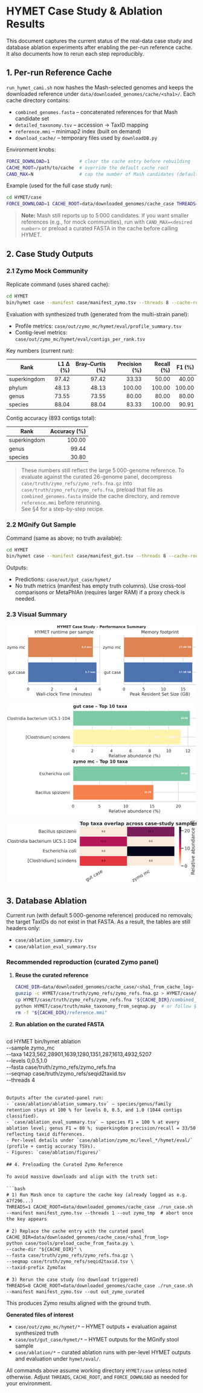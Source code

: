 # HYMET Case Study & Ablation Results

This document captures the current status of the real-data case study and database ablation experiments after enabling the per-run reference cache. It also documents how to rerun each step reproducibly.

## 1. Per-run Reference Cache

`run_hymet_cami.sh` now hashes the Mash-selected genomes and keeps the downloaded reference under `data/downloaded_genomes/cache/<sha1>/`. Each cache directory contains:

- `combined_genomes.fasta` – concatenated references for that Mash candidate set
- `detailed_taxonomy.tsv` – accession → TaxID mapping
- `reference.mmi` – minimap2 index (built on demand)
- `download_cache/` – temporary files used by `downloadDB.py`

Environment knobs:

```bash
FORCE_DOWNLOAD=1           # clear the cache entry before rebuilding
CACHE_ROOT=/path/to/cache  # override the default cache root
CAND_MAX=N                 # cap the number of Mash candidates (default 5000)
```

Example (used for the full case study run):

```bash
cd HYMET/case
FORCE_DOWNLOAD=1 CACHE_ROOT=data/downloaded_genomes/cache_case THREADS=8 ./run_case.sh
```

> **Note:** Mash still reports up to 5 000 candidates. If you want smaller references (e.g., for mock communities), run with `CAND_MAX=<desired number>` or preload a curated FASTA in the cache before calling HYMET.

## 2. Case Study Outputs

### 2.1 Zymo Mock Community

Replicate command (uses shared cache):

```bash
cd HYMET
bin/hymet case --manifest case/manifest_zymo.tsv --threads 8 --cache-root case/data/downloaded_genomes/cache_case
```

Evaluation with synthesized truth (generated from the multi-strain panel):

- Profile metrics: `case/out/zymo_mc/hymet/eval/profile_summary.tsv`
- Contig-level metrics: `case/out/zymo_mc/hymet/eval/contigs_per_rank.tsv`

Key numbers (current run):

| Rank          | L1 Δ (%) | Bray–Curtis (%) | Precision (%) | Recall (%) | F1 (%) |
|---------------|---------:|----------------:|--------------:|-----------:|-------:|
| superkingdom  | 97.42    | 97.42           | 33.33         | 50.00      | 40.00  |
| phylum        | 48.13    | 48.13           | 100.00        | 100.00     | 100.00 |
| genus         | 73.55    | 73.55           | 80.00         | 80.00      | 80.00  |
| species       | 88.04    | 88.04           | 83.33         | 100.00     | 90.91  |

Contig accuracy (893 contigs total):

| Rank         | Accuracy (%) |
|--------------|-------------:|
| superkingdom | 100.00       |
| genus        | 99.44        |
| species      | 30.80        |

> These numbers still reflect the large 5 000-genome reference. To evaluate against the curated 26-genome panel, decompress `case/truth/zymo_refs/zymo_refs.fna.gz` into `case/truth/zymo_refs/zymo_refs.fna`, preload that file as `combined_genomes.fasta` inside the cache directory, and remove `reference.mmi` before rerunning.  
> See §4 for a step-by-step recipe.

### 2.2 MGnify Gut Sample

Command (same as above; no truth available):

```bash
cd HYMET
bin/hymet case --manifest case/manifest_gut.tsv --threads 8 --cache-root case/data/downloaded_genomes/cache_case
```

Outputs:

- Predictions: `case/out/gut_case/hymet/`
- No truth metrics (manifest has empty truth columns). Use cross-tool comparisons or MetaPhlAn (requires larger RAM) if a proxy check is needed.

### 2.3 Visual Summary

![HYMET runtime and memory](../results/case/fig_case_runtime.png)

![Top taxa per sample](../results/case/fig_case_top_taxa_panels.png)

![Top taxon overlap heatmap](../results/case/fig_case_top_taxa_heatmap.png)

## 3. Database Ablation

Current run (with default 5 000-genome reference) produced no removals; the target TaxIDs do not exist in that FASTA. As a result, the tables are still headers only:

- `case/ablation_summary.tsv`
- `case/ablation_eval_summary.tsv`

### Recommended reproduction (curated Zymo panel)

1. **Reuse the curated reference**  
   ```bash
   CACHE_DIR=data/downloaded_genomes/cache_case/<sha1_from_cache_log>
   gunzip -c HYMET/case/truth/zymo_refs/zymo_refs.fna.gz > HYMET/case/truth/zymo_refs/zymo_refs.fna
   cp HYMET/case/truth/zymo_refs/zymo_refs.fna "${CACHE_DIR}/combined_genomes.fasta"
   python HYMET/case/truth/make_taxonomy_from_seqmap.py  # or follow §4
   rm -f "${CACHE_DIR}/reference.mmi"
   ```

2. **Run ablation on the curated FASTA**  
   ```bash
  cd HYMET
  bin/hymet ablation \
    --sample zymo_mc \
    --taxa 1423,562,28901,1639,1280,1351,287,1613,4932,5207 \
    --levels 0,0.5,1.0 \
    --fasta case/truth/zymo_refs/zymo_refs.fna \
    --seqmap case/truth/zymo_refs/seqid2taxid.tsv \
    --threads 4
   ```

   Outputs after the curated-panel run:
   - `case/ablation/ablation_summary.tsv` – species/genus/family retention stays at 100 % for levels 0, 0.5, and 1.0 (1044 contigs classified).
   - `case/ablation_eval_summary.tsv` – species F1 = 100 % at every ablation level; genus F1 = 80 %; superkingdom precision/recall = 33/50 reflecting taxid differences.
   - Per-level details under `case/ablation/zymo_mc/level_*/hymet/eval/` (profile + contig accuracy TSVs).
   - Figures: `case/ablation/figures/`

## 4. Preloading the Curated Zymo Reference

To avoid massive downloads and align with the truth set:

```bash
# 1) Run Mash once to capture the cache key (already logged as e.g. 47f296...)
THREADS=1 CACHE_ROOT=data/downloaded_genomes/cache_case ./run_case.sh --manifest manifest_zymo.tsv --threads 1 --out zymo_tmp  # abort once the key appears

# 2) Replace the cache entry with the curated panel
CACHE_DIR=data/downloaded_genomes/cache_case/<sha1_from_log>
python case/tools/preload_cache_from_fasta.py \
  --cache-dir "${CACHE_DIR}" \
  --fasta case/truth/zymo_refs/zymo_refs.fna.gz \
  --seqmap case/truth/zymo_refs/seqid2taxid.tsv \
  --taxid-prefix ZymoTax

# 3) Rerun the case study (no download triggered)
THREADS=8 CACHE_ROOT=data/downloaded_genomes/cache_case ./run_case.sh --manifest manifest_zymo.tsv --out out_zymo_curated
```

This produces Zymo results aligned with the ground truth.

**Generated files of interest**

- `case/out/zymo_mc/hymet/*` – HYMET outputs + evaluation against synthesized truth
- `case/out/gut_case/hymet/*` – HYMET outputs for the MGnify stool sample
- `case/ablation/*` – curated ablation runs with per-level HYMET outputs and evaluation under `hymet/eval/`.

All commands above assume working directory `HYMET/case` unless noted otherwise. Adjust `THREADS`, `CACHE_ROOT`, and `FORCE_DOWNLOAD` as needed for your environment.
